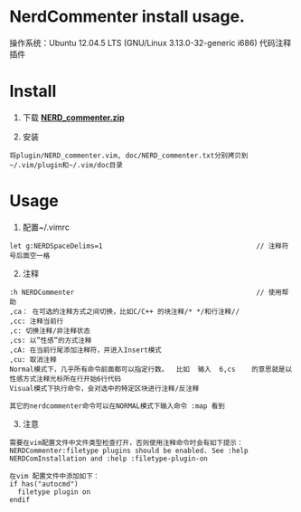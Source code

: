 <h1> NerdCommenter install usage. </h1>
操作系统：Ubuntu 12.04.5 LTS (GNU/Linux 3.13.0-32-generic i686)  
代码注释插件

# Install
1. 下载 **[NERD_commenter.zip](https://www.vim.org/scripts/download_script.php?src_id=14455)**

2. 安装
```
将plugin/NERD_commenter.vim, doc/NERD_commenter.txt分别拷贝到~/.vim/plugin和~/.vim/doc目录
```

# Usage
1. 配置~/.vimrc
```
let g:NERDSpaceDelims=1                                      // 注释符号后面空一格
```

2. 注释
```
:h NERDCommenter                                             // 使用帮助
,ca： 在可选的注释方式之间切换，比如C/C++ 的块注释/* */和行注释//
,cc: 注释当前行
,c: 切换注释/非注释状态
,cs: 以”性感”的方式注释
,cA: 在当前行尾添加注释符，并进入Insert模式
,cu: 取消注释
Normal模式下，几乎所有命令前面都可以指定行数。  比如  输入  6,cs    的意思就是以性感方式注释光标所在行开始6行代码
Visual模式下执行命令，会对选中的特定区块进行注释/反注释

其它的nerdcommenter命令可以在NORMAL模式下输入命令 :map 看到
```

3. 注意
```
需要在vim配置文件中文件类型检查打开，否则使用注释命令时会有如下提示：
NERDCommenter:filetype plugins should be enabled. See :help NERDComInstallation and :help :filetype-plugin-on

在vim 配置文件中添加如下：
if has("autocmd")
  filetype plugin on
endif
```

